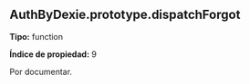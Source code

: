 ## AuthByDexie.prototype.dispatchForgot

**Tipo:** function

**Índice de propiedad:** 9

Por documentar.



